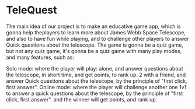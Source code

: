 # TeleQuest
The main idea of our project is to make an educative game app, which is gonna help theplayers to learn more about James Webb Space Telescope, and also to have fun while playing, and to challenge other players to answer Quick questions about the telescope. The game is gonna be a quiz game, but not any quiz game, it's gonna be a quiz game with many play modes, and many features, such as:

Solo mode: where the player will play:
alone, and answer questions about the telescope, in short time, and get points, to rank up. 2
with a friend, and answer Quick questions about the telescope, by the principle of "first click, first answer".
Online mode: where the player will challenge another one 1v1 to answer a quick
questions about the telescope, by the principle of "first click, first answer". and the winner will get points, and rank up.


